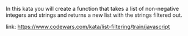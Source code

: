 In this kata you will create a function that takes a list of non-negative integers and strings and returns a new list with the strings filtered out.

link: https://www.codewars.com/kata/list-filtering/train/javascript